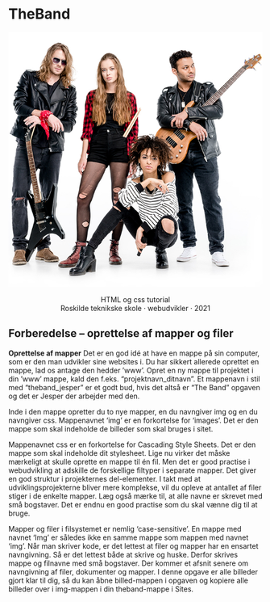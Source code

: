 # TheBand
<div align="center">
  <img src="https://github.com/rts-cmk-opgaver/TheBand/blob/main/Beskrivelsesmaterialer/The%20band%20tutorial%202018.jpg">
  <p>
   HTML og css tutorial<br> Roskilde teknikske skole · webudvikler · 2021
  </p>
</div>

## Forberedelse – oprettelse af mapper og filer

**Oprettelse af mapper**
Det er en god idé at have en mappe på sin computer, som er den man udvikler sine websites i. Du har sikkert allerede oprettet en mappe, lad os antage den hedder ’www’. Opret en ny mappe til projektet i din ’www’ mappe, kald den f.eks. “projektnavn_ditnavn”. Et mappenavn i stil med “theband_jesper” er et godt bud, hvis det altså er “The Band” opgaven og det er Jesper der arbejder med den. 

Inde i den mappe opretter du to nye mapper, en du navngiver
img og en du navngiver css. Mappenavnet ‘img’ er en forkortelse for ‘images’. Det er den
mappe som skal indeholde de billeder som skal bruges i sitet.

Mappenavnet css er en forkortelse for Cascading Style Sheets. Det er den mappe som skal indeholde dit stylesheet.
Lige nu virker det måske mærkeligt at skulle oprette en mappe til én fil. Men det er good
practise i webudvikling at adskille de forskellige filtyper i separate mapper. Det giver en god
struktur i projekternes del-elementer. 
I takt med at udviklingsprojekterne bliver mere komplekse, vil du opleve at antallet af filer stiger i de enkelte mapper. Læg også mærke til, at
alle navne er skrevet med små bogstaver. Det er endnu en good practise som du skal vænne
dig til at bruge. 

Mapper og filer i filsystemet er nemlig ‘case-sensitive’. En mappe med
navnet ‘Img’ er således ikke en samme mappe som mappen med navnet ‘img’. Når man
skriver kode, er det lettest at filer og mapper har en ensartet navngivning. Så er det lettest
både at skrive og huske. Derfor skrives mappe og filnavne med små bogstaver. Der kommer
et afsnit senere om navngivning af filer, dokumenter og mapper. I denne opgave er alle
billeder gjort klar til dig, så du kan åbne billed-mappen i opgaven og kopiere alle billeder
over i img-mappen i din theband-mappe i Sites.
